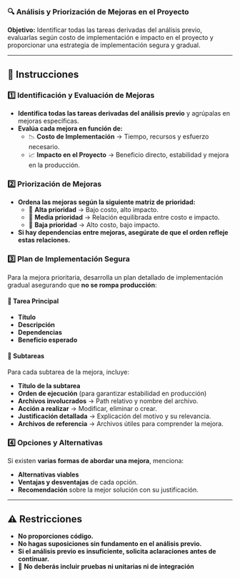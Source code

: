 ### 🔍 **Análisis y Priorización de Mejoras en el Proyecto**
**Objetivo:** Identificar todas las tareas derivadas del análisis previo, evaluarlas según costo de implementación e impacto en el proyecto y proporcionar una estrategia de implementación segura y gradual.

---

## 📌 **Instrucciones**
### **1️⃣ Identificación y Evaluación de Mejoras**
- **Identifica todas las tareas derivadas del análisis previo** y agrúpalas en mejoras específicas.
- **Evalúa cada mejora en función de:**
  - 📉 **Costo de Implementación** → Tiempo, recursos y esfuerzo necesario.
  - 📈 **Impacto en el Proyecto** → Beneficio directo, estabilidad y mejora en la producción.

### **2️⃣ Priorización de Mejoras**
- **Ordena las mejoras según la siguiente matriz de prioridad:**
  - 🔹 **Alta prioridad** → Bajo costo, alto impacto.
  - 🔹 **Media prioridad** → Relación equilibrada entre costo e impacto.
  - 🔹 **Baja prioridad** → Alto costo, bajo impacto.
- **Si hay dependencias entre mejoras, asegúrate de que el orden refleje estas relaciones.**

### **3️⃣ Plan de Implementación Segura**
Para la mejora prioritaria, desarrolla un plan detallado de implementación gradual asegurando que **no se rompa producción**:
#### 📌 **Tarea Principal**
   - **Título**
   - **Descripción**
   - **Dependencias**
   - **Beneficio esperado**
   
#### 🔹 **Subtareas**
   Para cada subtarea de la mejora, incluye:
   - **Título de la subtarea**
   - **Orden de ejecución** (para garantizar estabilidad en producción)
   - **Archivos involucrados** → Path relativo y nombre del archivo.
   - **Acción a realizar** → Modificar, eliminar o crear.
   - **Justificación detallada** → Explicación del motivo y su relevancia.
   - **Archivos de referencia** → Archivos útiles para comprender la mejora.

### **4️⃣ Opciones y Alternativas**
Si existen **varias formas de abordar una mejora**, menciona:
- **Alternativas viables**
- **Ventajas y desventajas** de cada opción.
- **Recomendación** sobre la mejor solución con su justificación.

---

## ⚠️ **Restricciones**
- **No proporciones código.**
- **No hagas suposiciones sin fundamento en el análisis previo.**
- **Si el análisis previo es insuficiente, solicita aclaraciones antes de continuar.**
- 🚫 **No deberás incluir pruebas ni unitarias ni de integración**
